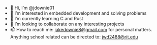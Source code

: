 - 👋 Hi, I’m @jdownie01
- 👀 I’m interested in embedded development and solving problems
- 🌱 I’m currently learning C and Rust
- 💞️ I’m looking to collaborate on any interesting projects
- 📫 How to reach me: jakedownie8@gmail.com for personal matters. Anything school related can be directed to: jwd2488@rit.edu
